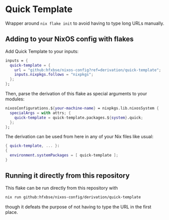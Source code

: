 # Quick Template

Wrapper around `nix flake init` to avoid having to type long URLs manually.

## Adding to your NixOS config with flakes

Add Quick Template to your inputs:

```nix
inputs = {
  quick-template = {
    url = "github:hfxbse/nixos-config?ref=derivation/quick-template";
    inputs.nixpkgs.follows = "nixpkgs";
  };
};
```

Then, parse the derivation of this flake as special arguments to your modules:

```nix
nixosConfigurations.${your-machine-name} = nixpkgs.lib.nixosSystem {
  specialArgs = with attrs; {
    quick-template = quick-template.packages.${system}.quick;
  };
};
```

The derivation can be used from here in any of your Nix files like usual:

```nix
{ quick-template, ... }:
{
  environment.systemPackages = [ quick-template ];
}
```

## Running it directly from this repository

This flake can be run directly from this repository with

```sh
nix run github:hfxbse/nixos-config/derivation/quick-template
```

though it defeats the purpose of not having to type the URL in the first place.
